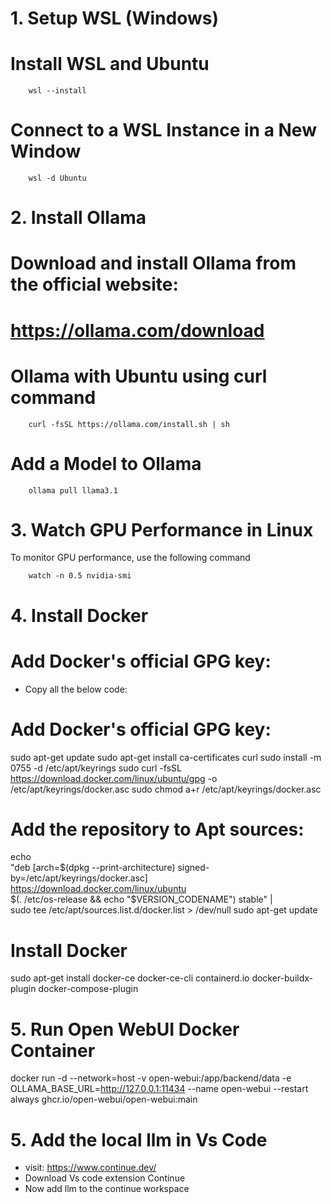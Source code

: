 # 1. Setup WSL (Windows)

# Install WSL and Ubuntu

        wsl --install

# Connect to a WSL Instance in a New Window

        wsl -d Ubuntu

# 2. Install Ollama

# Download and install Ollama from the official website:
# https://ollama.com/download
# Ollama with Ubuntu using curl command
        curl -fsSL https://ollama.com/install.sh | sh

# Add a Model to Ollama
        ollama pull llama3.1


# 3. Watch GPU Performance in Linux
 To monitor GPU performance, use the following command
        
        watch -n 0.5 nvidia-smi

# 4. Install Docker

# Add Docker's official GPG key:

* Copy all the below code:

# Add Docker's official GPG key:
sudo apt-get update
sudo apt-get install ca-certificates curl
sudo install -m 0755 -d /etc/apt/keyrings
sudo curl -fsSL https://download.docker.com/linux/ubuntu/gpg -o /etc/apt/keyrings/docker.asc
sudo chmod a+r /etc/apt/keyrings/docker.asc

# Add the repository to Apt sources:
echo \
"deb [arch=$(dpkg --print-architecture) signed-by=/etc/apt/keyrings/docker.asc] https://download.docker.com/linux/ubuntu \
$(. /etc/os-release && echo "$VERSION_CODENAME") stable" | \
sudo tee /etc/apt/sources.list.d/docker.list > /dev/null
sudo apt-get update

# Install Docker
sudo apt-get install docker-ce docker-ce-cli containerd.io docker-buildx-plugin docker-compose-plugin

# 5. Run Open WebUI Docker Container
docker run -d --network=host -v open-webui:/app/backend/data -e OLLAMA_BASE_URL=http://127.0.0.1:11434 --name open-webui --restart always ghcr.io/open-webui/open-webui:main

# 5. Add the local llm in Vs Code 
* visit: https://www.continue.dev/
* Download Vs code extension Continue
* Now add llm to the continue workspace
